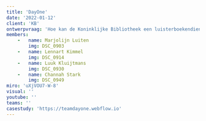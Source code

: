 ```yaml
---
title: 'DayOne'
date: '2022-01-12'
client: 'KB'
ontwerpvraag: 'Hoe kan de Koninklijke Bibliotheek een luisterboekendienst aanbieden via een digital assistent?'
members:
    -   name: Marjolijn Luiten
        img: DSC_0903
    -   name: Lennart Kimmel
        img: DSC_0914
    -   name: Luuk Kluijtmans
        img: DSC_0930
    -   name: Channah Stark
        img: DSC_0949
miro: 'uXjVOU7-W-8'
visual: ''
youtube: ''
teams: ''
casestudy: 'https://teamdayone.webflow.io'
---
```



